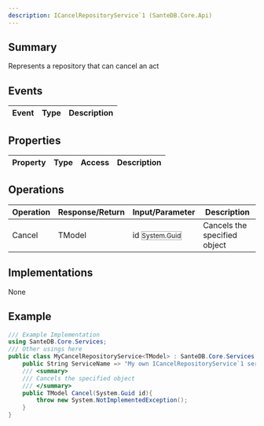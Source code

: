```yaml
---
description: ICancelRepositoryService`1 (SanteDB.Core.Api)
---
```


## Summary
Represents a repository that can cancel an act

## Events

|Event|Type|Description|
|-|-|-|

## Properties

|Property|Type|Access|Description|
|-|-|-|-|

## Operations

|Operation|Response/Return|Input/Parameter|Description|
|-|-|-|-|
|Cancel|TModel|id <small style='border:solid 1px #aaa'>System.Guid</small>|Cancels the specified object|

## Implementations

None

## Example
```csharp
/// Example Implementation
using SanteDB.Core.Services;
/// Other usings here
public class MyCancelRepositoryService<TModel> : SanteDB.Core.Services.ICancelRepositoryService<TModel> { 
	public String ServiceName => "My own ICancelRepositoryService`1 service";
	/// <summary>
	/// Cancels the specified object
	/// </summary>
	public TModel Cancel(System.Guid id){
		throw new System.NotImplementedException();
	}
}
```
